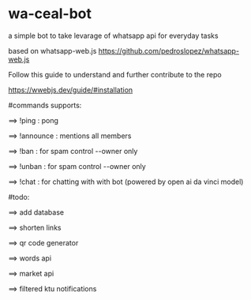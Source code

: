 # wa-ceal-bot
a simple bot to take levarage of whatsapp api for everyday tasks

based on whatsapp-web.js
https://github.com/pedroslopez/whatsapp-web.js

Follow this guide to understand and further contribute to the repo

https://wwebjs.dev/guide/#installation


#commands supports:

==> !ping  :  pong

==> !announce  :  mentions all members

==> !ban  :  for spam control --owner only

==> !unban  :  for spam control --owner only

==> !chat  :  for chatting with with bot (powered by open ai da vinci model)

#todo:

==> add database

==> shorten links

==> qr code generator

==> words api

==> market api

==> filtered ktu notifications
